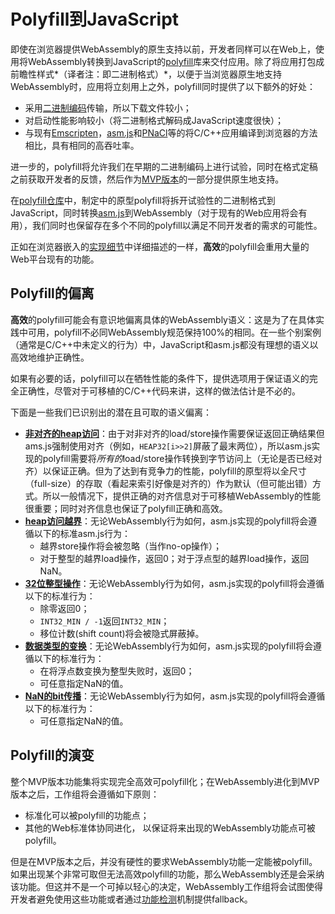 # Polyfill到JavaScript

即使在浏览器提供WebAssembly的原生支持以前，开发者同样可以在Web上，使用将WebAssembly转换到JavaScript的[polyfill][]库来交付应用。除了将应用打包成前瞻性样式*（译者注：即二进制格式）*，以便于当浏览器原生地支持WebAssembly时，应用将立刻用上之外，polyfill同时提供了以下额外的好处：

* 采用[二进制编码](BinaryEncoding.md)传输，所以下载文件较小；
* 对启动性能影响较小（将二进制格式解码成JavaScript速度很快）；
* 与现有[Emscripten][]，[asm.js][]和[PNaCl][]等的将C/C++应用编译到浏览器的方法相比，具有相同的高吞吐率。

进一步的，polyfill将允许我们在早期的二进制编码上进行试验，同时在格式定稿之前获取开发者的反馈，然后作为[MVP版本](MVP.md)的一部分提供原生地支持。

在[polyfill仓库][]中，制定中的原型polyfill将拆开试验性的二进制格式到JavaScript，同时转换[asm.js][]到WebAssembly（对于现有的Web应用将会有用），我们同时也保留存在多个不同的polyfill以满足不同开发者的需求的可能性。

正如在浏览器嵌入的[实现细节](Web.md#implementation-details)中详细描述的一样，**高效**的polyfill会重用大量的Web平台现有的功能。

  [polyfill]: https://remysharp.com/2010/10/08/what-is-a-polyfill
  [Emscripten]: http://emscripten.org
  [asm.js]: http://asmjs.org
  [PNaCl]: http://gonacl.com
  [polyfill仓库]: https://github.com/WebAssembly/polyfill-prototype-1

## Polyfill的偏离

**高效**的polyfill可能会有意识地偏离具体的WebAssembly语义：这是为了在具体实践中可用，polyfill不必同WebAssembly规范保持100%的相同。在一些个别案例（通常是C/C++中未定义的行为）中，JavaScript和asm.js都没有理想的语义以高效地维护正确性。

如果有必要的话，polyfill可以在牺牲性能的条件下，提供选项用于保证语义的完全正确性，尽管对于可移植的C/C++代码来讲，这样的做法估计是不必的。

下面是一些我们已识别出的潜在且可取的语义偏离：

* **[非对齐的heap访问](AstSemantics.md#alignment)**：由于对非对齐的load/store操作需要保证返回正确结果但ams.js强制使用对齐（例如，`HEAP32[i>>2]`屏蔽了最末两位），所以asm.js实现的polyfill需要将*所有的*load/store操作转换到字节访问上（无论是否已经对齐）以保证正确。但为了达到有竞争力的性能，polyfill的原型将以全尺寸（full-size）的存取（看起来索引好像是对齐的）作为默认（但可能出错）方式。所以一般情况下，提供正确的对齐信息对于可移植WebAssembly的性能很重要；同时对齐信息也保证了polyfill正确和高效。
* **[heap访问越界](AstSemantics.md#out-of-bounds)**：无论WebAssembly行为如何，asm.js实现的polyfill将会遵循以下的标准asm.js行为：
  - 越界store操作将会被忽略（当作no-op操作）；
  - 对于整型的越界load操作，返回0；对于浮点型的越界load操作，返回NaN。
* **[32位整型操作](AstSemantics.md#32-bit-integer-operators)**：无论WebAssembly行为如何，asm.js实现的polyfill将会遵循以下的标准行为：
  - 除零返回0；
  - `INT32_MIN / -1`返回`INT32_MIN`；
  - 移位计数(shift count)将会被隐式屏蔽掉。
* **[数据类型的变换](AstSemantics.md#datatype-conversions-truncations-reinterpretations-promotions-and-demotions)**：无论WebAssembly行为如何，asm.js实现的polyfill将会遵循以下的标准行为：
  - 在将浮点数变换为整型失败时，返回0；
  - 可任意指定NaN的值。
* **[NaN的bit传播](AstSemantics.md#floating-point-operators)**：无论WebAssembly行为如何，asm.js实现的polyfill将会遵循以下的标准行为：
  - 可任意指定NaN的值。

## Polyfill的演变

整个MVP版本功能集将实现完全高效可polyfill化；在WebAssembly进化到MVP版本之后，工作组将会遵循如下原则：

* 标准化可以被polyfill的功能点；
* 其他的Web标准体协同进化， 以保证将来出现的WebAssembly功能点可被polyfill。

但是在MVP版本之后，并没有硬性的要求WebAssembly功能一定能被polyfill。如果出现某个非常可取但无法高效polyfill的功能，那么WebAssembly还是会采纳该功能。但这并不是一个可掉以轻心的决定，WebAssembly工作组将会试图使得开发者避免使用这些功能或者通过[功能检测](FeatureTest.md)机制提供fallback。
